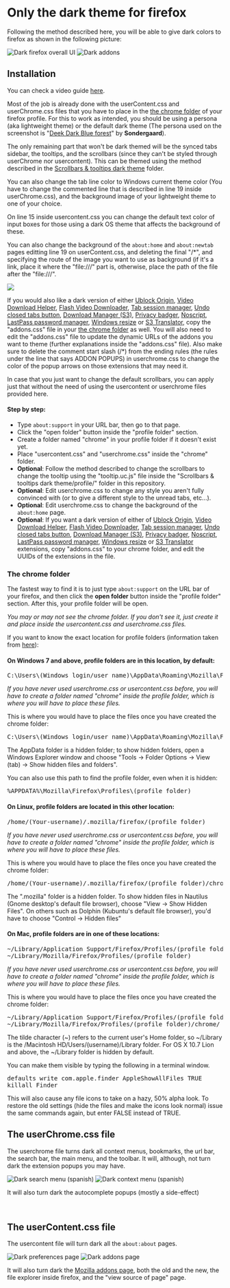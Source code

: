 <h1>Only the dark theme for firefox</h1>
<p>Following the method described here, you will be able to give dark colors to firefox as shown in the following picture:</p>

<img src="https://i.imgur.com/0JYmgPo.png" title="Dark firefox overall UI" />

<img src="https://i.imgur.com/m7TGyqz.png" title="Dark addons" />

<h2>Installation</h2>
<p>You can check a video guide <a href="https://youtu.be/z0o8DatRyjk">here</a>.</p>
<p>Most of the job is already done with the userContent.css and userChrome.css files that you have to place in the 
<a href="https://github.com/Izheil/Firefox-57-full-dark-theme-with-scrollbars/tree/master/Theme%20colors#the-chrome-folder">the chrome folder</a> of your firefox profile. For this to work as intended, you should be using a persona (aka lightweight theme) or the default dark theme (The persona used on the screenshot is "<a href="https://addons.mozilla.org/en-US/firefox/addon/deep-dark-blue-forest/">Deek Dark Blue forest</a>" by <b>Sondergaard</b>).</p>
<p>The only remaining part that won't be dark themed will be the synced tabs sidebar, the tooltips, and the scrollbars (since they can't be styled through userChrome nor usercontent). This can be themed using the method described in the <a href="https://github.com/Izheil/Firefox-57-full-dark-theme-with-scrollbars/tree/master/Scrollbars%20%26%20tooltips%20dark%20theme">Scrollbars & tooltips dark theme</a> folder.</p>
<p>You can also change the tab line color to Windows current theme color (You have to change the commented line that is described in line 19 inside userChrome.css), and the background image of your lightweight theme to one of your choice.</p>
<p>On line 15 inside usercontent.css you can change the default text color of input boxes for those using a dark OS theme that affects the background of these.</p>
<p>You can also change the background of the <code>about:home</code> and <code>about:newtab</code> pages editting line 19 on userContent.css, and deleting the final "/*", and specifying the route of the image you want to use as background (if it's a link, place it where the "file:///" part is, otherwise, place the path of the file after the "file:///".</p>
<img src="https://i.imgur.com/IxMK0t5.png">
<p>If you would also like a dark version of either <a href="https://addons.mozilla.org/es/firefox/addon/ublock-origin/">Ublock Origin</a>, <a href="https://addons.mozilla.org/es/firefox/addon/video-downloadhelper/">Video Download Helper</a>, <a href="https://addons.mozilla.org/es/firefox/addon/flash-video-downloader/">Flash Video Downloader</a>, <a href="https://addons.mozilla.org/es/firefox/addon/tab-session-manager/">Tab session manager</a>, <a href="https://addons.mozilla.org/es/firefox/addon/undo-closed-tabs-revived/">Undo closed tabs button</a>, <a href="https://addons.mozilla.org/es/firefox/addon/s3download-statusbar/">Download Manager (S3)</a>, <a href="https://addons.mozilla.org/es/firefox/addon/privacy-badger17/">Privacy badger</a>, <a href="https://addons.mozilla.org/es/firefox/addon/noscript/">Noscript</a>, <a href="https://addons.mozilla.org/es/firefox/addon/lastpass-password-manager/">LastPass password manager</a>, <a href="https://addons.mozilla.org/en-US/firefox/addon/window-resize/">Windows resize</a> or <a href="https://addons.mozilla.org/es/firefox/addon/s3google-translator/">S3 Translator</a>, copy the "addons.css" file in your <a href="https://github.com/Izheil/Firefox-57-full-dark-theme-with-scrollbars/tree/master/Theme%20colors#the-chrome-folder">the chrome folder</a> as well. You will also need to edit the "addons.css" file to update the dynamic URLs of the addons you want to theme (further explanations inside the "addons.css" file). Also make sure to delete the comment start slash (/*) from the ending rules (the rules under the line that says ADDON POPUPS) in userchrome.css to change the color of the popup arrows on those extensions that may need it.</p>
<p>In case that you just want to change the default scrollbars, you can apply just that without the need
of using the usercontent or userchrome files provided here.</p>

<h4>Step by step:</h4>
<ul>
  <li>Type <code>about:support</code> in your URL bar, then go to that page.</li>
  <li>Click the "open folder" button inside the "profile folder" section.</li>
  <li>Create a folder named "chrome" in your profile folder if it doesn't exist yet.</li>
  <li>Place "usercontent.css" and "userchrome.css" inside the "chrome" folder.</li>
  <li><b>Optional</b>: Follow the method described to change the scrollbars to change the tooltip using the "tooltip.uc.js" file inside the "Scrollbars & tooltips dark theme/profile/" folder in this repository.</li>
  <li><b>Optional</b>: Edit userchrome.css to change any style you aren't fully convinced with (or to give a different style to the unread tabs, etc...).</li>
  <li><b>Optional</b>: Edit userchrome.css to change the background of the <code>about:home</code> page.</li>
  <li><b>Optional</b>: If you want a dark version of either of <a href="https://addons.mozilla.org/es/firefox/addon/ublock-origin/">Ublock Origin</a>, <a href="https://addons.mozilla.org/es/firefox/addon/video-downloadhelper/">Video Download Helper</a>, <a href="https://addons.mozilla.org/es/firefox/addon/flash-video-downloader/">Flash Video Downloader</a>, <a href="https://addons.mozilla.org/es/firefox/addon/tab-session-manager/">Tab session manager</a>, <a href="https://addons.mozilla.org/es/firefox/addon/undo-closed-tabs-revived/">Undo closed tabs button</a>, <a href="https://addons.mozilla.org/es/firefox/addon/s3download-statusbar/">Download Manager (S3)</a>, <a href="https://addons.mozilla.org/es/firefox/addon/privacy-badger17/">Privacy badger</a>, <a href="https://addons.mozilla.org/es/firefox/addon/noscript/">Noscript</a>, <a href="https://addons.mozilla.org/es/firefox/addon/lastpass-password-manager/">LastPass password manager</a>, <a href="https://addons.mozilla.org/en-US/firefox/addon/window-resize/">Windows resize</a> or <a href="https://addons.mozilla.org/es/firefox/addon/s3google-translator/">S3 Translator</a> extensions, copy "addons.css" to your chrome folder, and edit the UUIDs of the extensions in the file.</li>
</ul>

<h3>The chrome folder</h3>
<p>The fastest way to find it is to just type <code>about:support</code> on the URL bar of your firefox, and then click the <b>open folder</b> button inside the "profile folder" section. After this, your profile folder will be open.</p>

<p><i>You may or may not see the chrome folder. If you don't see it, just create it and place inside the usercontent.css and userchrome.css files.</i></p>

<p>If you want to know the exact location for profile folders (information taken from <a href="http://kb.mozillazine.org/Profile_folder_-_Firefox">here</a>):</p>

<h4>On Windows 7 and above, profile folders are in this location, by default:</h4>

<pre>C:\Users\(Windows login/user name)\AppData\Roaming\Mozilla\Firefox\Profiles\(profile folder)</pre>

<p><i>If you have never used userchrome.css or usercontent.css before, you will have to create a folder named "chrome" inside the profile folder, which is where you will have to place these files.</i></p>

<p>This is where you would have to place the files once you have created the chrome folder:</p>

<pre>C:\Users\(Windows login/user name)\AppData\Roaming\Mozilla\Firefox\Profiles\(profile folder)\chrome\</pre>
  
<p>The AppData folder is a hidden folder; to show hidden folders, open a Windows Explorer window and choose "Tools → Folder Options → View (tab) → Show hidden files and folders".</p>

<p>You can also use this path to find the profile folder, even when it is hidden:</p>

<pre>%APPDATA%\Mozilla\Firefox\Profiles\(profile folder)</pre>

<h4>On Linux, profile folders are located in this other location:</h4>

<pre>/home/(Your-username)/.mozilla/firefox/(profile folder)</pre>

<p><i>If you have never used userchrome.css or usercontent.css before, you will have to create a folder named "chrome" inside the profile folder, which is where you will have to place these files.</i></p>

<p>This is where you would have to place the files once you have created the chrome folder:</p>

<pre>/home/(Your-username)/.mozilla/firefox/(profile folder)/chrome/</pre>

<p>The ".mozilla" folder is a hidden folder. To show hidden files in Nautilus (Gnome desktop's default file browser), choose "View -> Show Hidden Files". On others such as Dolphin (Kubuntu's default file browser), you'd have to choose "Control -> Hidden files"</p>

<h4>On Mac, profile folders are in one of these locations:</h4>

<pre>~/Library/Application Support/Firefox/Profiles/(profile folder)
~/Library/Mozilla/Firefox/Profiles/(profile folder)</pre>

<p><i>If you have never used userchrome.css or usercontent.css before, you will have to create a folder named "chrome" inside the profile folder, which is where you will have to place these files.</i></p>

<p>This is where you would have to place the files once you have created the chrome folder:</p>

<pre>~/Library/Application Support/Firefox/Profiles/(profile folder)/chrome
~/Library/Mozilla/Firefox/Profiles/(profile folder)/chrome/</pre>

<p>The tilde character (~) refers to the current user's Home folder, so ~/Library is the /Macintosh HD/Users/(username)/Library folder. For OS X 10.7 Lion and above, the ~/Library folder is hidden by default.</p>

<p>You can make them visible by typing the following in a terminal window.</p>
<pre>defaults write com.apple.finder AppleShowAllFiles TRUE
killall Finder</pre>
<p>This will also cause any file icons to take on a hazy, 50% alpha look. To restore the old settings (hide the files and make the icons look normal) issue the same commands again, but enter FALSE instead of TRUE.<p>

<h2>The userChrome.css file</h2>

<p>The userchrome file turns dark all context menus, bookmarks, the url bar, the search bar, the main menu, and the toolbar. 
It will, although, not turn dark the extension popups you may have. <p>
<img src="https://i.imgur.com/wWjBcqz.png" title="Dark search menu (spanish)" />
<img src="https://i.imgur.com/7zj3SSq.png" title="Dark context menu (spanish)" />
<p>It will also turn dark the autocomplete popups (mostly a side-effect)</p>
<br />

<h2>The userContent.css file</h2>

<p>The usercontent file will turn dark all the <code>about:about</code> pages.</p>
<img src="https://i.imgur.com/a41WkP8.png" title="Dark preferences page" />
<img src="https://i.imgur.com/WbhhkKa.png" title="Dark addons page" />

<p>It will also turn dark the <a href="https://addons.mozilla.org">Mozilla addons page</a>, both the old and the new, the file explorer inside firefox, and the "view source of page" page.</p>

